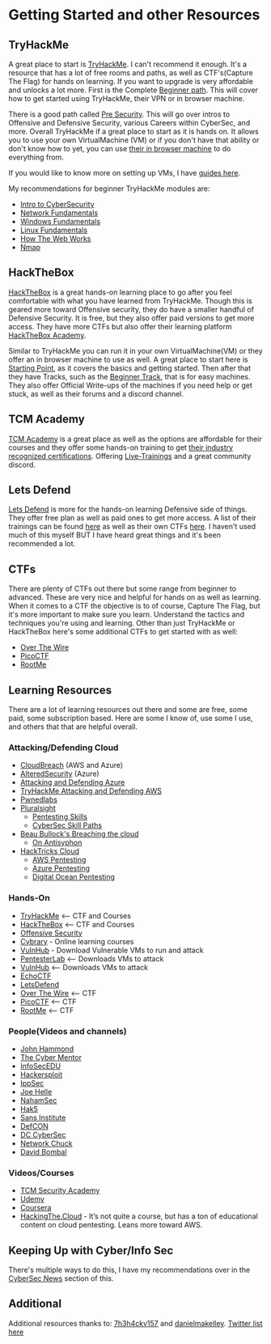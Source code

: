# Getting Started and other Resources

## TryHackMe

A great place to start is [TryHackMe](https://tryhackme.com/). I can't recommend it enough. It's a resource that has a lot of free rooms and paths, as well as CTF's(Capture The Flag) for hands on learning. If you want to upgrade is very affordable and unlocks a lot more. First is the Complete [Beginner path](https://tryhackme.com/path/outline/beginner). This will cover how to get started using TryHackMe, their VPN or in browser machine.

There is a good path called [Pre Security](https://tryhackme.com/path/outline/presecurity). This will go over intros to Offensive and Defensive Security, various Careers within CyberSec, and more. Overall TryHackMe if a great place to start as it is hands on. It allows you to use your own VirtualMachine (VM) or if you don't have that ability or don't know how to yet, you can use [their in browser machine](https://tryhackme.com/my-machine) to do everything from.

If you would like to know more on setting up VMs, I have [guides here](../../lab-setup/).

My recommendations for beginner TryHackMe modules are:

* [Intro to CyberSecurity](https://tryhackme.com/module/introduction-to-cyber-security)
* [Network Fundamentals](https://tryhackme.com/module/network-fundamentals)
* [Windows Fundamentals](https://tryhackme.com/module/windows-fundamentals)
* [Linux Fundamentals](https://tryhackme.com/module/linux-fundamentals)
* [How The Web Works](https://tryhackme.com/module/how-the-web-works)
* [Nmap](https://tryhackme.com/module/nmap)

## HackTheBox

[HackTheBox](https://app.hackthebox.com/) is a great hands-on learning place to go after you feel comfortable with what you have learned from TryHackMe. Though this is geared more toward Offensive security, they do have a smaller handful of Defensive Security. It is free, but they also offer paid versions to get more access. They have more CTFs but also offer their learning platform [HackTheBox Academy](https://academy.hackthebox.com/).

Similar to TryHackMe you can run it in your own VirtualMachine(VM) or they offer an in browser machine to use as well. A great place to start here is [Starting Point](https://app.hackthebox.com/starting-point), as it covers the basics and getting started. Then after that they have Tracks, such as the [Beginner Track](https://app.hackthebox.com/tracks/Beginner-Track), that is for easy machines. They also offer Official Write-ups of the machines if you need help or get stuck, as well as their forums and a discord channel.

## TCM Academy

[TCM Academy](https://academy.tcm-sec.com/courses) is a great place as well as the options are affordable for their courses and they offer some hands-on training to get [their industry recognized certifications](https://certifications.tcm-sec.com/). Offering [Live-Trainings](https://certifications.tcm-sec.com/live-training/) and a great community discord.

## Lets Defend

[Lets Defend](https://letsdefend.io/) is more for the hands-on learning Defensive side of things. They offer free plan as well as paid ones to get more access. A list of their trainings can be found [here](https://app.letsdefend.io/training) as well as their own CTFs [here](https://app.letsdefend.io/challenge). I haven't used much of this myself BUT I have heard great things and it's been recommended a lot.

## CTFs

There are plenty of CTFs out there but some range from beginner to advanced. These are very nice and helpful for hands on as well as learning. When it comes to a CTF the objective is to of course, Capture The Flag, but it's more important to make sure you learn. Understand the tactics and techniques you're using and learning. Other than just TryHackMe or HackTheBox here's some additional CTFs to get started with as well:

* [Over The Wire](https://overthewire.org/wargames/)
* [PicoCTF](https://picoctf.org/)
* [RootMe](https://www.root-me.org/?lang=en)

## Learning Resources

There are a lot of learning resources out there and some are free, some paid, some subscription based. Here are some I know of, use some I use, and others that that are helpful overall.

### Attacking/Defending Cloud

* [CloudBreach](https://cloudbreach.io/) (AWS and Azure)
* [AlteredSecurity](https://www.alteredsecurity.com) (Azure)
* [Attacking and Defending Azure](https://training.xintra.org/attacking-and-defending-azure-m365)
* [TryHackMe Attacking and Defending AWS](https://tryhackme.com/paths)
* [Pwnedlabs](https://pwnedlabs.io/)
* [Pluralsight](https://www.pluralsight.com/)
  * [Pentesting Skills](https://www.pluralsight.com/browse/information-cyber-security/penetration-testing)
  * [CyberSec Skill Paths](https://www.pluralsight.com/browse/information-cyber-security)
* [Beau Bullock's Breaching the cloud](https://www.blackhillsinfosec.com/breaching-the-cloud-perimeter-w-beau-bullock/)
  * [On Antisyphon](https://www.antisyphontraining.com/on-demand-courses/breaching-the-cloud-w-beau-bullock/)
* [HackTricks Cloud](https://cloud.hacktricks.xyz/pentesting-cloud/pentesting-cloud-methodology)
  * [AWS Pentesting](https://cloud.hacktricks.xyz/pentesting-cloud/aws-security)
  * [Azure Pentesting](https://cloud.hacktricks.xyz/pentesting-cloud/azure-security)
  * [Digital Ocean Pentesting](https://cloud.hacktricks.xyz/pentesting-cloud/digital-ocean-pentesting)

### Hands-On

* [TryHackMe](https://tryhackme.com/) <-- CTF and Courses
* [HackTheBox](https://app.hackthebox.com/) <-- CTF and Courses
* [Offensive Security](https://offensive-security.com)
* [Cybrary](https://www.cybrary.it/) - Online learning courses
* [VulnHub](https://www.vulnhub.com/) - Download Vulnerable VMs to run and attack
* [PentesterLab](https://www.pentesterlab.com/) <-- Downloads VMs to attack
* [VulnHub](https://www.vulnhub.com/) <-- Downloads VMs to attack
* [EchoCTF](https://echoctf.com/)
* [LetsDefend](https://letsdefend.io/)
* [Over The Wire](https://overthewire.org/wargames/) <-- CTF
* [PicoCTF](https://picoctf.org/) <-- CTF
* [RootMe](https://www.root-me.org/?lang=en) <-- CTF

### People(Videos and channels)

* [John Hammond](https://www.youtube.com/c/JohnHammond010)
* [The Cyber Mentor](https://www.youtube.com/c/TheCyberMentor)
* [InfoSecEDU](https://www.youtube.com/@InfosecEdu)
* [Hackersploit](https://www.youtube.com/c/HackerSploit)
* [IppSec](https://www.youtube.com/@ippsec)
* [Joe Helle](https://www.youtube.com/@JoeHellethemayor)
* [NahamSec](https://www.youtube.com/@NahamSec)
* [Hak5](https://www.youtube.com/c/hak5)
* [Sans Institute](https://youtube.com/user/sansinstitute)
* [DefCON](https://www.youtube.com/user/DEFCONConference)
* [DC CyberSec](https://www.youtube.com/c/DCcybersec)
* [Network Chuck](https://www.youtube.com/c/NetworkChuck)
* [David Bombal](https://www.youtube.com/c/DavidBombal)

### Videos/Courses

* [TCM Security Academy](https://academy.tcm-sec.com/courses)
* [Udemy](https://udemy.com)
* [Coursera](https://www.coursera.org/)
* [HackingThe.Cloud](https://hackingthe.cloud) - It’s not quite a course, but has a ton of educational content on cloud pentesting. Leans more toward AWS.

## Keeping Up with Cyber/Info Sec

There's multiple ways to do this, I have my recommendations over in the [CyberSec News](../cybersec-news.md) section of this.

## Additional

Additional resources thanks to: [7h3h4ckv157](https://twitter.com/7h3h4ckv157) and [danielmakelley](https://twitter.com/danielmakelley). [Twitter list here](https://twitter.com/7h3h4ckv157/status/1575875803744591872?s=20\&t=AsH0RR8UAiC5pZXyHu70hw)
